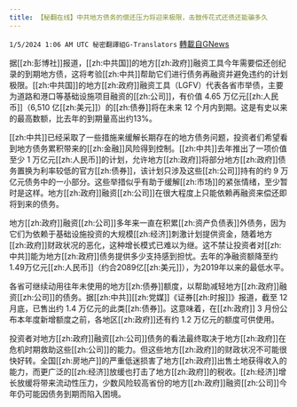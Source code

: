```yaml
---
title: 【秘翻在线】中共地方债务的偿还压力将迎来极限，击鼓传花式还债还能骗多久
---
```

`1/5/2024 1:06 AM UTC 秘密翻譯組G-Translators` [轉載自GNews](https://gnews.org/articles/2185509)

据[[zh:彭博社]]报道，[[zh:中共国]]的地方[[zh:政府]]融资工具今年需要偿还创纪录的到期地方债，这将考验[[zh:中共]]帮助它们进行债务再融资并避免违约的计划极限。[[zh:中共国]]的地方[[zh:政府]]融资工具（LGFV）代表各省市举债，主要为道路和港口等基础设施项目融资的[[zh:公司]]，有价值 4.65 万亿元[[zh:人民币]]（6,510 亿[[zh:美元]]）的[[zh:债券]]将在未来 12 个月内到期。这是有史以来的最高数额，比去年的到期量高出约13%。

[[zh:中共]]已经采取了一些措施来缓解长期存在的地方债务问题，投资者们希望看到地方债务累积带来的[[zh:金融]]风险得到控制。[[zh:中共]]去年推出了一项价值至少 1 万亿元[[zh:人民币]]的计划，允许地方[[zh:政府]]将部分地方[[zh:政府]]债务置换为利率较低的官方[[zh:债券]]，该计划只涉及这些[[zh:公司]]持有的约 9 万亿元债务中的一小部分。这些举措似乎有助于缓解[[zh:市场]]的紧张情绪，至少暂时是这样。地方[[zh:政府]]融资[[zh:公司]]在很大程度上只能依赖再融资来偿还即将到来的债务。

地方[[zh:政府]]融资[[zh:公司]]多年来一直在积累[[zh:资产负债表]]外债务，因为它们为依赖于基础设施投资的大规模[[zh:经济]]刺激计划提供资金，随着地方[[zh:政府]]财政状况的恶化，这种增长模式已难以为继。这不禁让投资者对[[zh:中共]]能为地方[[zh:政府]]债务提供多少支持感到担忧。去年的净融资额降至约1.49万亿元[[zh:人民币]]（约合2089亿[[zh:美元]]），为2019年以来的最低水平。

各省可继续动用往年未使用的地方[[zh:债券]]额度，以帮助减轻地方[[zh:政府]]融资[[zh:公司]]的债务。据[[zh:中共]][[zh:党媒]]《证券[[zh:时报]]》报道，截至 12 月底，已售出约 1.4 万亿元的此类[[zh:债券]]。这意味着，在[[zh:政府]] 3 月份公布本年度新增额度之前，各地区[[zh:政府]]还有约 1.2 万亿元的额度可供使用。

投资者对地方[[zh:政府]]融资[[zh:公司]]债务的看法最终取决于地方[[zh:政府]]在危机时期救助这些[[zh:公司]]的能力。但这些地方[[zh:政府]]的财政状况不可能很快好转。全国[[zh:房地产]]的严重低迷损害了地方[[zh:政府]]出售土地获得收入的能力，而更广泛的[[zh:经济]]放缓也打击了地方[[zh:政府]]的税收。[[zh:经济]]增长放缓将带来流动性压力，少数风险较高省份的地方[[zh:政府]]融资[[zh:公司]]今年仍可能因债务到期而陷入困境。
